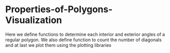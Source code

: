 # Properties-of-Polygons-Visualization
Here we define functions to determine each interior and exterior angles of a regular polygon. We also define function to count the number of diagonals and at last we plot them using the plotting libraries
